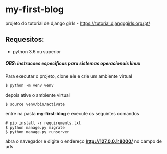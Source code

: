 my-first-blog
=============
projeto do tutorial de django girls - https://tutorial.djangogirls.org/pt/

Requesitos:
-----------
* python 3.6 ou superior


##### OBS: instrucoes especificas para sistemas operacionais linux

Para executar o projeto, clone ele e crie um ambiente virtual
```console
$ python -m venv venv
```
depois ative o ambiente virtual
```console
$ source venv/bin/activate
```

entre na pasta **my-first-blog** e execute os seguintes comandos
```console
# pip install -r requirements.txt
$ python manage.py migrate
$ python manage.py runserver
```

abra o navegador e digite o endereço **http://127.0.0.1:8000/** no campo de urls
